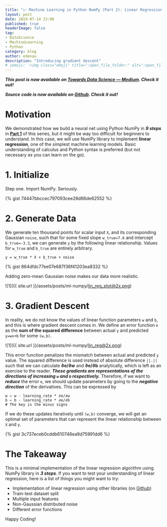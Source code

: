 ```yaml
---
title: "️📈 Machine Learning in Python NumPy (Part 2): Linear Regression in 3 Steps"
layout: post
date: 2019-07-14 23:00
published: true
headerImage: false
tag:
- DataScience
- MachineLearning
- Python
category: blog
author: edenau
description: "Introducing gradient descent"
# jemoji: '<img class="emoji" title=":open_file_folder:" alt=":open_file_folder:" src="https://assets.github.com/images/icons/emoji/unicode/1f5c2.png" height="20" width="20" align="absmiddle">'
---
```


***This post is now available on <a href="https://towardsdatascience.com/machine-learning-in-python-numpy-part-2-linear-regression-in-3-steps-cad77bd92717" target="_blank">Towards Data Science — Medium</a>. Check it out!***

***Source code is now available on <a href="https://github.com/edenau/ML-in-NumPy/blob/master/linear-regression.ipynb" target="_blank">Github</a>. Check it out!***

# Motivation

We demonstrated how we build a neural net using Python NumPy in ***9 steps*** in <a href="https://edenau.github.io/ml-numpy-1/"><b>Part 1</b></a> of this series, but it might be way too difficult for beginners to understand. In this case, we will use NumPy library to implement **linear regression**, one of the simplest machine learning models. Basic understanding of calculus and Python syntax is preferred (but not necessary as you can learn on the go).

<div class="breaker"></div> <a id="1"></a>

# 1. Initialize

Step one. Import NumPy. Seriously.

{% gist 74447bbccec797093cee28d66de62552 %}

<div class="breaker"></div> <a id="2"></a>

# 2. Generate Data

We generate ten thousand points for scalar input `X`, and its corresponding Gaussian `noise`, such that for some fixed slope `w_true=7.6` and intercept `b_true=-3.3`, we can generate `y` by the following linear relationship. Values for `w_true` and `b_true` are entirely arbitrary.

```
y = w_true * X + b_true + noise
```

{% gist 864dfdc77ee07e687f36f41203ea8332 %}

Adding zero-mean Gaussian noise makes our data more realistic.

![1]({{ site.url }}/assets/posts/ml-numpy/lin_reg_plot@2x.png)

<div class="breaker"></div> <a id="3"></a>

# 3. Gradient Descent

In reality, we do not know the values of linear function parameters `w` and `b`, and this is where gradient descent comes in. We define an error function `e` as the **sum of the squared difference** between actual `y` and predicted `y=wx+b` for some ``(w,b)``.

![1]({{ site.url }}/assets/posts/ml-numpy/lin_reg@2x.png)

This error function penalizes the mismatch between actual and predicted `y` value. The squared difference is used instead of absolute difference `||.||` such that we can calculate **∂e/∂w** and **∂e/∂b** analytically, which is left as an exercise to the reader. ***These gradients are representations of the directions of increasing `w` and `b` respectively.*** Therefore, if we want to ***reduce*** the error `e`, we should update parameters by going to the ***negative direction*** of the derivatives. This can be expressed by

```
w ← w - learning_rate * ∂e/∂w
b ← b - learning_rate * ∂e/∂b
# The key is the minus signs
```

If we do these updates iteratively until `(w,b)` converge, we will get an optimal set of parameters that can represent the linear relationship between `X` and `y`.

{% gist 3c737eceb0cddb610748ea9d75991dd6 %}

# The Takeaway

This is a minimal implementation of the linear regression algorithm using NumPy library in ***3 steps***. If you want to test your understanding of linear regression, here is a list of things you might want to try:

- Implementation of linear regression using other libraries (on <a href="https://github.com/edenau/ML-in-NumPy/blob/master/linear-regression.ipynb" target="_blank">Github</a>)
- Train-test dataset split
- Multiple input features
- Non-Gaussian distributed noise
- Different error functions

Happy Coding!

